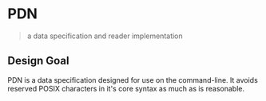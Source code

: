 # PDN

> a data specification and reader implementation

## Design Goal

PDN is a data specification designed for use on the command-line. It avoids reserved POSIX characters in it's core syntax as much as is reasonable.
